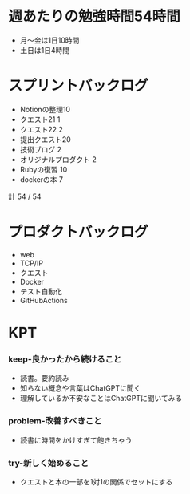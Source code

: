 
# 週あたりの勉強時間54時間
- 月〜金は1日10時間
- 土日は1日4時間

# スプリントバックログ
- Notionの整理10
- クエスト21 1
- クエスト22 2
- 提出クエスト20
- 技術ブログ 2
- オリジナルプロダクト 2
- Rubyの復習 10
- dockerの本 7

計 54 / 54

# プロダクトバックログ
- web
- TCP/IP
- クエスト
- Docker
- テスト自動化
- GitHubActions

# KPT
### keep-良かったから続けること
- 読書。要約読み
- 知らない概念や言葉はChatGPTに聞く
- 理解しているか不安なことはChatGPTに聞いてみる

### problem-改善すべきこと
- 読書に時間をかけすぎて飽きちゃう

### try-新しく始めること
- クエストと本の一部を1対1の関係でセットにする
 
